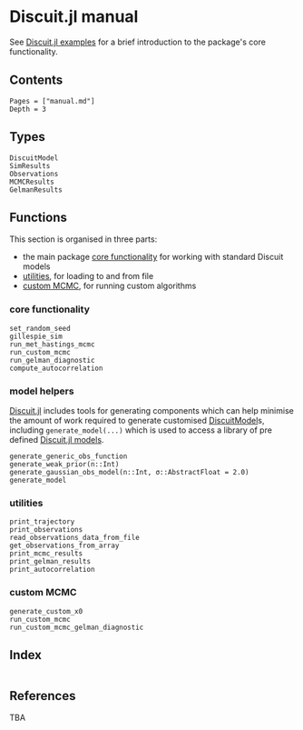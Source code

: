 # Discuit.jl manual

See [Discuit.jl examples](@ref) for a brief introduction to the package's core functionality.

## Contents

```@contents
Pages = ["manual.md"]
Depth = 3
```

## Types

```@docs
DiscuitModel
SimResults
Observations
MCMCResults
GelmanResults
```

## Functions

This section is organised in three parts:
- the main package [core functionality](@ref) for working with standard Discuit models
- [utilities](@ref), for loading to and from file
- [custom MCMC](@ref), for running custom algorithms

### core functionality

```@docs
set_random_seed
gillespie_sim
run_met_hastings_mcmc
run_custom_mcmc
run_gelman_diagnostic
compute_autocorrelation
```

### model helpers

[Discuit.jl](@ref) includes tools for generating components which can help minimise the amount of work required to generate customised [DiscuitModel](@ref)s, including `generate_model(...)` which is used to access a library of pre defined [Discuit.jl models](@ref).

```@docs
generate_generic_obs_function
generate_weak_prior(n::Int)
generate_gaussian_obs_model(n::Int, σ::AbstractFloat = 2.0)
generate_model
```

### utilities

```@docs
print_trajectory
print_observations
read_observations_data_from_file
get_observations_from_array
print_mcmc_results
print_gelman_results
print_autocorrelation
```

### custom MCMC

```@docs
generate_custom_x0
run_custom_mcmc
run_custom_mcmc_gelman_diagnostic
```

## Index

```@index
```

## References

TBA
